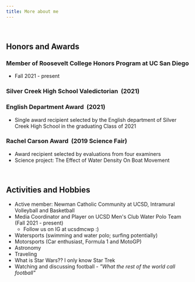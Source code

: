 ```yaml
---
title: More about me
---
```


<br>

## Honors and Awards

### <strong>Member of Roosevelt College Honors Program at UC San Diego</strong>

- Fall 2021 - present

### <strong>Silver Creek High School Valedictorian</strong> &nbsp;(2021)

### <strong>English Department Award</strong> &nbsp;(2021)

- Single award recipient selected by the English department of Silver Creek High School in the graduating Class of 2021

### <strong>Rachel Carson Award</strong> &nbsp;(2019 Science Fair) 

- Award recipient selected by evaluations from four examiners
- Science project: The Effect of Water Density On Boat Movement

<br>

## Activities and Hobbies

- Active member: Newman Catholic Community at UCSD, Intramural Volleyball and Basketball
- Media Coordinator and Player on UCSD Men's Club Water Polo Team &nbsp; (Fall 2021 - present)
    - Follow us on IG at ucsdmcwp :)
- Watersports (swimming and water polo; surfing potentially)
- Motorsports (Car enthusiast, Formula 1 and MotoGP)
- Astronomy
- Traveling
- What is Star Wars?? I only know Star Trek
- Watching and discussing football <em>- "What the rest of the world call football"</em>
